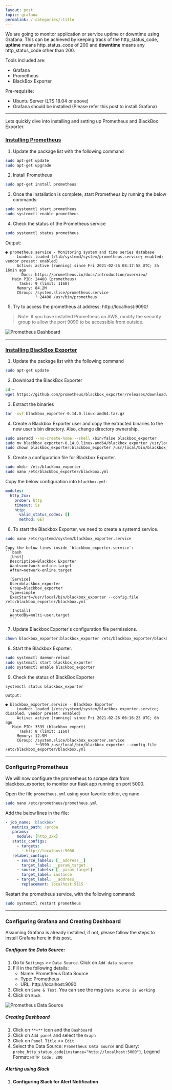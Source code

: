 ```yaml
---
layout: post
topic: grafana
permalink: /:categories/:title
---
```

We are going to monitor application or service uptime or downtime using Grafana. This can be achieved by keeping track of the http_status_code, **uptime** means http_status_code of 200 and **downtime** means any http_status_code other than 200.

Tools included are:

- Grafana
- Prometheus
- BlackBox Exporter

Pre-requisite:

- Ubuntu Server (LTS 18.04 or above)
- Grafana should be installed (Please refer this post to install Grafana)

---

Lets quickly dive into installing and setting up Prometheus and BlackBox Exporter.

<h3><u>Installing Prometheus</u></h3>

1. Update the package list with the following command
```bash
sudo apt-get update
sudo apt-get upgrade
```
2. Install Prometheus
```bash
sudo apt-get install prometheus
```
3. Once the installation is complete, start Prometheus by running the below commands:
```bash
sudo systemctl start prometheus
sudo systemctl enable prometheus
```
4. Check the status of the Prometheus service
```bash
sudo systemctl status prometheus
```
Output:
```
● prometheus.service - Monitoring system and time series database
     Loaded: loaded (/lib/systemd/system/prometheus.service; enabled; vendor preset: enabled)
     Active: active (running) since Fri 2021-02-26 08:17:58 UTC; 3h 16min ago
       Docs: https://prometheus.io/docs/introduction/overview/
   Main PID: 24408 (prometheus)
      Tasks: 9 (limit: 1160)
     Memory: 84.2M
     CGroup: /system.slice/prometheus.service
             └─24408 /usr/bin/prometheus
```
5. Try to access the prometheus at address: http://localhost:9090/
>Note: If you have installed Prometheus on AWS, modify the security group to allow the port 9090 to be accessible from outside.

<img src="assets/images/prometheus_dashboard.png" alt="Prometheus Dashboard">

---

<h3><u>Installing BlackBox Exporter</u></h3>

1. Update the package list with the following command
```bash
sudo apt-get update
```
2. Download the BlackBox Exporter
```bash
cd ~
wget https://github.com/prometheus/blackbox_exporter/releases/download/v0.18.0/blackbox_exporter-0.18.0.linux-amd64.tar.gz
```
3. Extract the binaries
```bash
tar -xvf blackbox_exporter-0.14.0.linux-amd64.tar.gz
```
4. Create a Blackbox Exporter user and copy the extracted binaries to the new user's bin directory. Also, change directory ownership.
```bash
sudo useradd --no-create-home --shell /bin/false blackbox_exporter
sudo mv blackbox_exporter-0.14.0.linux-amd64/blackbox_exporter /usr/local/bin/blackbox_exporter
sudo chown blackbox_exporter:blackbox_exporter /usr/local/bin/blackbox_exporter
```
5. Create a configuration file for Blackbox Exporter.
```bash
sudo mkdir /etc/blackbox_exporter
sudo nano /etc/blackbox_exporter/blackbox.yml
```
Copy the below configuration into `blackbox.yml`:
```yaml
modules:
  http_2xx:
    prober: http
    timeout: 5s
    http:
      valid_status_codes: []
      method: GET
```
6. To start the Blackbox Exporter, we need to create a systemd service.
```bash
sudo nano /etc/systemd/system/blackbox_exporter.service
```

    Copy the below lines inside `blackbox_exporter.service`:
    ```bash
      [Unit]
      Description=Blackbox Exporter
      Wants=network-online.target
      After=network-online.target

      [Service]
      User=blackbox_exporter
      Group=blackbox_exporter
      Type=simple
      ExecStart=/usr/local/bin/blackbox_exporter --config.file /etc/blackbox_exporter/blackbox.yml

      [Install]
      WantedBy=multi-user.target
      ```
7. Update Blackbox Exporter's configuration file permissions.
```bash
chown blackbox_exporter:blackbox_exporter /etc/blackbox_exporter/blackbox.yml
```
8. Start the Blackbox Exporter.
```bash
sudo systemctl daemon-reload
sudo systemctl start blackbox_exporter
sudo systemctl enable blackbox_exporter
```
9. Check the status of BlackBox Exporter
```bash
systemctl status blackbox_exporter
```

    Output:
```
● blackbox_exporter.service - Blackbox Exporter
     Loaded: loaded (/etc/systemd/system/blackbox_exporter.service; disabled; vendor preset: enabled)
     Active: active (running) since Fri 2021-02-26 06:16:23 UTC; 6h ago
   Main PID: 3599 (blackbox_export)
      Tasks: 8 (limit: 1160)
     Memory: 12.9M
     CGroup: /system.slice/blackbox_exporter.service
             └─3599 /usr/local/bin/blackbox_exporter --config.file /etc/blackbox_exporter/blackbox.yml
```

---

<h3>Configuring Prometheus</h3>

We will now configure the prometheus to scrape data from blackbox_exporter, to monitor our flask app running on port 5000.

Open the file `prometheus.yml` using your favorite editor, eg nano
```bash
sudo nano /etc/prometheus/prometheus.yml
```

Add the below lines in the file:

```yaml
- job_name: 'blackbox'
   metrics_path: /probe
   params:
     module: [http_2xx]
   static_configs:
     - targets:
       - http://localhost:5000
   relabel_configs:
     - source_labels: [__address__]
       target_label: __param_target
     - source_labels: [__param_target]
       target_label: instance
     - target_label: __address__
       replacement: localhost:9115
```

Restart the prometheus service, with the following command:
```bash
sudo systemctl restart prometheus
```
---
<h3>Configuring Grafana and Creating Dashboard</h3>

Assuming Grafana is already installed, if not, please follow the steps to install Grafana here in this post.

<h5>Configure the Data Source:</h5>

1. Go to `Settings` >> `Data Source`. Click on `Add data source`
2. Fill in the following details:
    - Name: Prometheus Data Source
    - Type: Prometheus
    - URL: http://localhost:9090
3. Click on `Save & Test`. You can see the msg `Data source is working`
4. Click on `Back`

 <img src="assets/images/Prometheus_Data_Source.png" alt="Prometheus Data Source">

 <h5>Creating Dashboard</h5>

 1. Click on `**+**` icon and the `Dashboard`
 2. Click on `Add panel` and select the `Graph`
 3. Click on `Panel Title` >> `Edit`
 4. Select the Data Source: `Prometheus Data Source` and Query: `probe_http_status_code{instance="http://localhost:5000"}`, Legend Format: `HTTP Code: 200`

 <h5>Alerting using Slack</h5>

 1. **Configuring Slack for Alert Notification**
